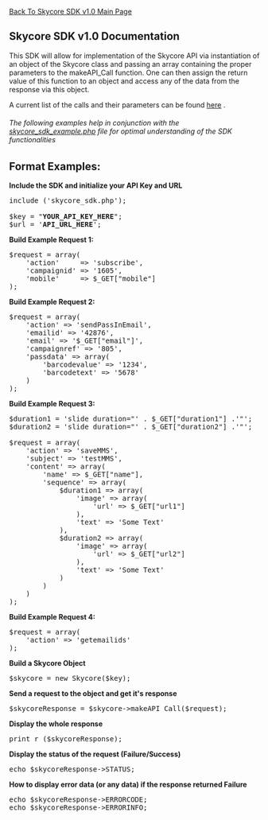 <a href="/1.0/README.md">Back To Skycore SDK v1.0 Main Page</a>


<h2>Skycore SDK v1.0 Documentation</h2>

This SDK will allow for implementation of the Skycore API via instantiation of an object of the Skycore class and passing 
an array containing the proper parameters to the makeAPI_Call function.  One can then assign the return value of this
function to an object and access any of the data from the response via this object.

A current list of the calls and their parameters can be found <a href="https://github.com/SkycoreMobile/API/blob/master/1.3/CONTENTS/METHODS/API_METHODS.md">here</a> .

<h6>The following examples help in conjunction with the <a href="/1.0/source_code/skycore_sdk_example.php">skycore_sdk_example.php</a> file for optimal understanding of the SDK functionalities</h6>

<h2>Format Examples:</h2>

<strong>Include the SDK and initialize your API Key and URL</strong>
<pre>
include ('skycore_sdk.php');

$key = "<strong>YOUR_API_KEY_HERE</strong>";
$url = '<strong>API_URL_HERE</strong>';
</pre>

<strong>Build Example Request 1:</strong>
<pre>
$request = array(
	'action'	 => 'subscribe',
	'campaignid' => '1605',
	'mobile'     => $_GET["mobile"]
);
</pre>

<strong>Build Example Request 2:</strong>
<pre>
$request = array(
	'action' => 'sendPassInEmail',
	'emailid' => '42876',
	'email' => '$_GET["email"]',
	'campaignref' => '805',
	'passdata' => array(
		'barcodevalue' => '1234',
		'barcodetext' => '5678'
	)
);
</pre>

<strong>Build Example Request 3:</strong>
<pre>
$duration1 = 'slide duration="' . $_GET["duration1"] .'"';
$duration2 = 'slide duration="' . $_GET["duration2"] .'"';

$request = array(
	'action' => 'saveMMS',
	'subject' => 'testMMS',
	'content' => array(
		'name' => $_GET["name"],
		'sequence' => array(
			$duration1 => array(
				'image' => array(
					'url' => $_GET["url1"]
				),
				'text' => 'Some Text'
			),
			$duration2 => array(
				'image' => array(
					'url' => $_GET["url2"]
				),
				'text' => 'Some Text'
			)
		)
	)
);
</pre>

<strong>Build Example Request 4:</strong>
<pre>
$request = array(
	'action' => 'getemailids'
);
</pre>	

<strong>Build a Skycore Object</strong>
<pre>
$skycore = new Skycore($key);
</pre>

<strong>Send a request to the object and get it's response</strong>
<pre>
$skycoreResponse = $skycore->makeAPI_Call($request);
</pre>

<strong>Display the whole response</strong>
<pre>
print_r ($skycoreResponse);
</pre>

<strong>Display the status of the request (Failure/Success)</strong>
<pre>
echo $skycoreResponse->STATUS;
</pre>

<strong>How to display error data (or any data) if the response returned Failure</strong>
<pre>
echo $skycoreResponse->ERRORCODE;
echo $skycoreResponse->ERRORINFO;
</pre>
